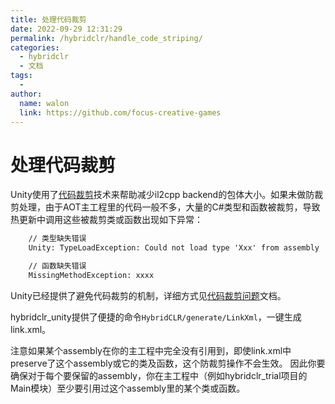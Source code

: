 ```yaml
---
title: 处理代码裁剪
date: 2022-09-29 12:31:29
permalink: /hybridclr/handle_code_striping/
categories:
  - hybridclr
  - 文档
tags:
  - 
author: 
  name: walon
  link: https://github.com/focus-creative-games
---
```


# 处理代码裁剪

Unity使用了[代码裁剪](https://docs.unity3d.com/Manual/ManagedCodeStripping.html)技术来帮助减少il2cpp backend的包体大小。如果未做防裁剪处理，由于AOT主工程里的代码一般不多，大量的C#类型和函数被裁剪，导致热更新中调用这些被裁剪类或函数出现如下异常：

```txt
    // 类型缺失错误
    Unity: TypeLoadException: Could not load type 'Xxx' from assembly 'yyy'

    // 函数缺失错误
    MissingMethodException: xxxx
```

Unity已经提供了避免代码裁剪的机制，详细方式见[代码裁剪问题](/hybridclr/code_striping/)文档。

hybridclr_unity提供了便捷的命令`HybridCLR/generate/LinkXml`，一键生成link.xml。

注意如果某个assembly在你的主工程中完全没有引用到，即使link.xml中preserve了这个assembly或它的类及函数，这个防裁剪操作不会生效。
因此你要确保对于每个要保留的assembly，你在主工程中（例如hybridclr_trial项目的Main模块）至少要引用过这个assembly里的某个类或函数。


